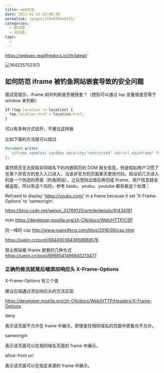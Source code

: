 ```yaml
---
title: web安全
date: 2022-01-15 22:06:58
permalink: /pages/159e97b6e02f1/
categories:
  - 面试题
  - 浏览器
tags:
  -
---
```


<https://websec.readthedocs.io/zh/latest/>

![1642257523(1)](<https://cdn.jsdelivr.net/gh/wu529778790/image/blog/1642257523(1).png>)

<!-- more -->

## 如何防范 iframe 被钓鱼网站嵌套导致的安全问题

面试官提示，iframe 如何判断是否被嵌套？（想到可以通过 top 变量值是否等于 window 来判断）

```js
if (top.location != location) {
  top.location.href = location.href;
}
```

可以有多种方式绕开，不建议这样做

比如下面的方法就可以绕过

```js
document.write(
  '<iframe seamless sandbox security="restricted" id="url_mainframe" frameborder="0" scrolling="yes" name="main" src="http://192.168.57.1:8023/" style="height:100%; visibility: inherit; width: 100%; z-index: 1;overflow: visible;"></iframe>'
);
```

虽然网页无法获取非同域名下的内嵌网页的 DOM 相关信息，但是假如用户习惯了在某个非官方的登入入口进入，当该非官方的页面某天更改代码，假设前几次进入的是一个伪造的界面（钓鱼网站），之后登陆出错后再切成 iframe，用户信息就会被盗取，所以有这个风险，参考 baidu、youku、youtube 都有做这个处理；

Refused to display 'https://youku.com/' in a frame because it set 'X-Frame-Options' to 'sameorigin'.

<https://blog.csdn.net/weixin_33769125/article/details/91434181>

mdn
<https://developer.mozilla.org/zh-CN/docs/Web/HTTP/CSP>

阮一峰的 csp
<http://www.ruanyifeng.com/blog/2016/09/csp.html>

<https://juejin.cn/post/6844903843658989576>

禁止网站被 iframe 嵌套的几种方式
<https://juejin.cn/post/6998541496945213477>

### 正确的做法就是后端添加响应头 X-Frame-Options

X-Frame-Options 有三个值

建议后端通过添加响应头的方法实现

<https://developer.mozilla.org/zh-CN/docs/Web/HTTP/Headers/X-Frame-Options>

deny

表示该页面不允许在 frame 中展示，即便是在相同域名的页面中嵌套也不允许。

sameorigin

表示该页面可以在相同域名页面的 frame 中展示。

allow-from uri

表示该页面可以在指定来源的 frame 中展示。
